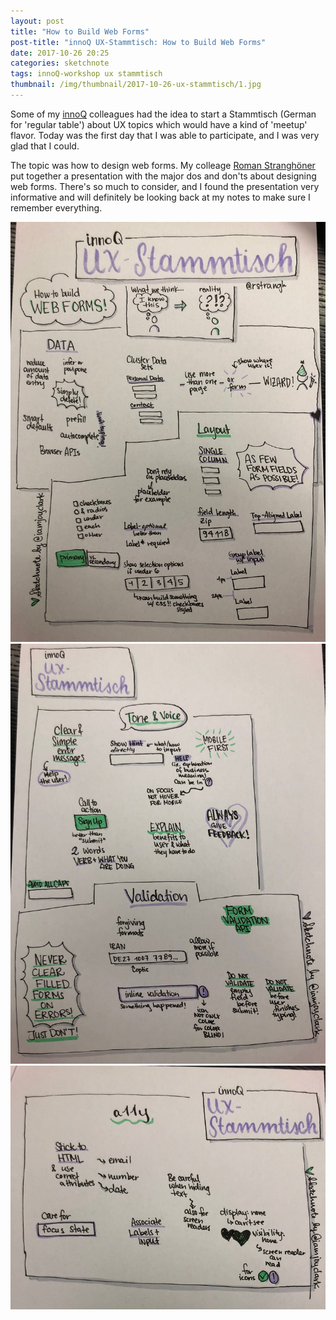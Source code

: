 ```yaml
---
layout: post
title: "How to Build Web Forms"
post-title: "innoQ UX-Stammtisch: How to Build Web Forms"
date: 2017-10-26 20:25
categories: sketchnote
tags: innoQ-workshop ux stammtisch
thumbnail: /img/thumbnail/2017-10-26-ux-stammtisch/1.jpg
---
```


Some of my [innoQ](https://innoq.com) colleagues had the idea to start a Stammtisch (German for 'regular table') about UX topics which would have a kind of 'meetup' flavor. Today was the first day that I was able to participate, and I was very glad that I could.

The topic was how to design web forms. My colleage [Roman Stranghöner](https://www.innoq.com/en/staff/romans/) put together a presentation with the major dos and don'ts about designing web forms. There's so much to consider, and I found the presentation very informative and will definitely be looking back at my notes to make sure I remember everything.

![How to build Web Forms](/img/2017-10-26-ux-stammtisch/1.jpg "How to build Web Forms")
![How to build Web Forms](/img/2017-10-26-ux-stammtisch/2.jpg "How to build Web FormsHow to build Web Forms")
![How to build Web Forms](/img/2017-10-26-ux-stammtisch/3.jpg "How to build Web Forms")
